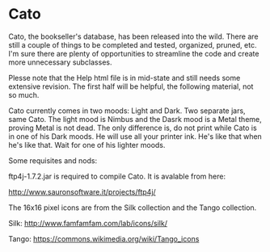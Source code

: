 # Cato
 
Cato, the bookseller's database, has been released into the wild.  There are still a couple of things to be completed and tested, organized, pruned, etc.  I'm sure there are plenty of opportunities to streamline the code and create more unnecessary subclasses.  

Plesse note that the Help html file is in mid-state and still needs some extensive revision. The first half will be helpful, the following material, not so much.

Cato currently comes in two moods: Light and Dark. Two separate jars, same Cato. The light mood is Nimbus and the Dasrk mood is a Metal theme, proving Metal is not dead.  The only difference is, do not print while Cato is in one of his Dark moods. He will use all your printer ink. He's like that when he's like that. Wait for one of his lighter moods.

Some requisites and nods:

ftp4j-1.7.2.jar is required to compile Cato. It is avalable from here: 

http://www.sauronsoftware.it/projects/ftp4j/

The 16x16 pixel icons are from the Silk collection and the Tango collection.

Silk: http://www.famfamfam.com/lab/icons/silk/

Tango: https://commons.wikimedia.org/wiki/Tango_icons
